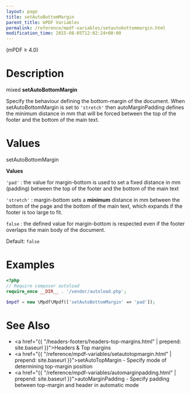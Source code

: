 ```yaml
---
layout: page
title: setAutoBottomMargin
parent_title: mPDF Variables
permalink: /reference/mpdf-variables/setautobottommargin.html
modification_time: 2015-08-05T12:02:24+00:00
---
```


(mPDF &ge; 4.0)

# Description

mixed **setAutoBottomMargin**

Specify the behaviour defining the bottom-margin of the document. When <span class="parameter">setAutoBottomMargin</span>
is set to `'stretch'` then <span class="parameter">autoMarginPadding</span> defines the minimum distance in mm that will
be forced between the top of the footer and the bottom of the main text.

# Values

<span class="parameter">setAutoBottomMargin</span>

**Values**

`'pad'`
: the value for margin-bottom is used to set a fixed distance in mm (padding) between the top of the footer and the
  bottom of the main text

`'stretch'`
: margin-bottom sets a **minimum** distance in mm between the bottom of the page and the bottom of the main
  text, which expands if the footer is too large to fit.

`false`
: the defined value for margin-bottom is respected even if the footer overlaps
  the main body of the document.

Default: `false`

# Examples

```php
<?php
// Require composer autoload
require_once __DIR__ . '/vendor/autoload.php';

$mpdf = new \Mpdf\Mpdf(['setAutoBottomMargin' => 'pad']);

```

# See Also

* <a href="{{ "/headers-footers/headers-top-margins.html" | prepend: site.baseurl }}">Headers & Top margins </a>
* <a href="{{ "/reference/mpdf-variables/setautotopmargin.html" | prepend: site.baseurl }}">setAutoTopMargin</a> - Specify mode of determining top-margin position
* <a href="{{ "/reference/mpdf-variables/automarginpadding.html" | prepend: site.baseurl }}">autoMarginPadding</a> - Specify padding between top-margin and header in automatic mode


